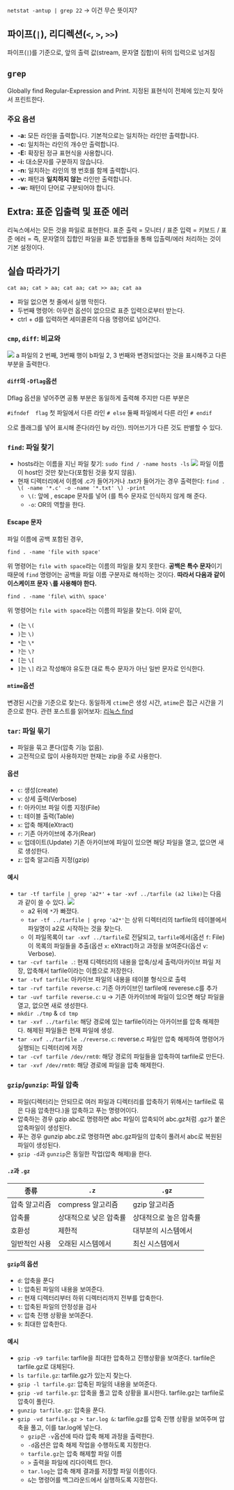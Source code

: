 `netstat -antup | grep 22`  → 이건 무슨 뜻이지?
## 파이프(`|`), 리디렉션(`<`, `>`, `>>`)
파이프(`|`)를 기준으로, 앞의 출력 값(stream, 문자열 집합)이 뒤의 입력으로 넘겨짐
## `grep`
Globally find Regular-Expression and Print. 지정된 표현식이 전체에 있는지 찾아서 프린트한다.
### 주요 옵션
- **-a:** 모든 라인을 출력합니다. 기본적으로는 일치하는 라인만 출력합니다.
- **-c:** 일치하는 라인의 개수만 출력합니다.
- **-E:** 확장된 정규 표현식을 사용합니다.
- **-i:** 대소문자를 구분하지 않습니다.
- **-n:** 일치하는 라인의 행 번호를 함께 출력합니다.
- **-v:** 패턴과 **일치하지 않는** 라인만 출력합니다.
- **-w:** 패턴이 단어로 구분되어야 합니다.
## Extra: 표준 입출력 및 표준 에러
리눅스에서는 모든 것을 파일로 표현한다.
표준 출력 = 모니터 / 표준 입력 = 키보드 / 표준 에러 = 
즉, 문자열의 집합인 파일을 표준 방법들을 통해 입출력/에러 처리하는 것이 기본 설정이다.
## 실습 따라가기
`cat aa; cat > aa; cat aa; cat >> aa; cat aa`
- 파일 없으면 첫 줄에서 실행 막힌다.
- 두번째 명령어: 아무런 옵션이 없으므로 표준 입력으로부터 받는다. 
- ctrl + d를 입력하면 세미콜론의 다음 명령어로 넘어간다.
### `cmp`, `diff`: 비교와
![](https://onedrive.live.com/embed?resid=C4F97B3B64AE3E7A%217070&authkey=%21AGCMfk9JSR5Ekgk&width=251&height=193)
a 파일의 2 번째, 3번째 행이 b파일 2, 3 번째와 변경되었다는 것을 표시해주고 다른 부분을 출력한다.
#### `diff`의 `-Dflag`옵션
Dflag 옵션을 넣어주면 공통 부분은 동일하게 출력해 주지만 다른 부분은 

`#ifndef  flag`
첫 파일에서 다른 라인
`# else`
둘째 파일에서 다른 라인
`# endif` 

으로 플래그를 넣어 표시해 준다(라인 by 라인). 띄어쓰기가 다른 것도 판별할 수 있다.
### `find`: 파일 찾기
- hosts라는 이름을 지닌 파일 찾기: `sudo find / -name hosts -ls`
	![](https://onedrive.live.com/embed?resid=C4F97B3B64AE3E7A%217071&authkey=%21AMM6bznVqmWNhc4&width=805&height=59)
	파일 이름이 host인 것만 찾는다(포함된 것을 찾지 않음).
- 현재 디렉터리에서 이름에 .c가 들어가거나 .txt가 들어가는 경우 출력한다: `find . \( -name '*.c' -o -name '*.txt' \) -print`
	- `\(`: 앞에 \, escape 문자를 넣어 (를 특수 문자로 인식하지 않게 해 준다. 
	- `-o`: OR의 역할을 한다.
#### Escape 문자
파일 이름에 공백 포함된 경우,
```
find . -name 'file with space'
```
위 명령어는 `file with space`라는 이름의 파일을 찾지 못한다.
**공백은 특수 문자**이기 때문에 `find` 명령어는 공백을 파일 이름 구분자로 해석하는 것이다. **따라서 다음과 같이 이스케이프 문자 `\`를 사용해야 한다.**
```
find . -name 'file\ with\ space'
```
위 명령어는 `file with space`라는 이름의 파일을 찾는다. 이와 같이,
- `(`는 `\(`
- `)`는 `\)`
- `*`는 `\*`
- `?`는 `\?`
- `[`는 `\[`
- `]`는 `\]`
라고 작성해야 유도한 대로 특수 문자가 아닌 일반 문자로 인식한다.
#### `mtime`옵션
변경된 시간을 기준으로 찾는다. 동일하게 `ctime`은 생성 시간, `atime`은 접근 시간을 기준으로 한다.
관련 포스트를 읽어보자: [리눅스 find](https://m.blog.naver.com/ooa1769/220521238103)
### `tar`: 파일 묶기
- 파일을 묶고 푼다(압축 기능 없음).
- 고전적으로 많이 사용하지만 현재는 zip을 주로 사용한다.
#### 옵션
- `c`: 생성(create)
- `v`: 상세 출력(Verbose)
- `f`: 아카이브 파일 이름 지정(File)
- `t`: 테이블 출력(Table)
- `x`: 압축 해제(eXtract)
- `r`: 기존 아카이브에 추가(Rear)
- `u`: 업데이트(Update)
	기존 아카이브에 파일이 있으면 해당 파일을 열고, 없으면 새로 생성한다.
- `z`: 압축 알고리즘 지정(gzip)
#### 예시
- `tar -tf tarfile | grep 'a2*'` + `tar -xvf ../tarfile (a2 like)`는 다음과 같이 쓸 수 있다.
	 ![](https://onedrive.live.com/embed?resid=C4F97B3B64AE3E7A%217072&authkey=%21AP3Q2nTrRIVtdek&width=708&height=15)
	- a2 뒤에 `*`가  빠졌다.
	- `tar -tf ../tarfile | grep 'a2*'`는 상위 디렉터리의 tarfile의 테이블에서 파일명이 a2로 시작하는 것을 찾는다.
	- 이 파일목록이 `tar -xvf ../tarfile`로 전달되고, `tarfile`에서(옵션 `f`: File) 이 목록의 파일들을 추출(옵션 `x`: eXtract)하고 과정을 보여준다(옵션 `v`: Verbose). 
- `tar -cvf tarfile .`: 현재 디렉터리의 내용을 압축/상세 출력/아카이브 파일 저장, 압축해서 tarfile이라는 이름으로 저장한다.
- `tar -tvf tarfile`:  아카이브 파일의 내용을 테이블 형식으로 출력
- `tar -rvf tarfile reverse.c`: 기존 아카이브인 tarfile에 reverese.c를 추가
- `tar -uvf tarfile reverse.c`:  u → 기존 아카이브에 파일이 있으면 해당 파일을 열고, 없으면 새로 생성한다.
- `mkdir ./tmp` & `cd tmp`
- `tar -xvf ../tarfile`: 해당 경로에 있는 tarfile이라는 아카이브를 압축 해제한다. 해제된 파일들은 현재 파일에 생성.
- `tar -xvf ../tarfile ./reverse.c`: reverse.c 파일만 압축 해제하여 명령어가 실행되는 디렉터리에 저장
- `tar -cvf tarfile /dev/rmt0`: 해당 경로의 파일들을 압축하여 tarfile로 만든다.
- `tar -xvf /dev/rmt0`: 해당 경로에 파일을 압축 해제한다.
### `gzip`/`gunzip`: 파일 압축
- 파일(디렉터리는 안되므로 여러 파일과 디렉터리를 압축하기 위해서는 tarfile로 묶은 다음 압축한다.)을 압축하고 푸는 명령어이다.
- 압축하는 경우 gzip abc로 명령하면 abc 파일이 압축되어 abc.gz처럼 .gz가 붙은 압축파일이 생성된다.
- 푸는 경우 gunzip abc.z로 명령하면 abc.gz파일의 압축이 풀려서 abc로 복원된 파일이 생성된다.
- `gzip -d`과 `gunzip`은 동일한 작업(압축 해제)을 한다.
#### `.z`과 `.gz`

| 종류      | `.z`          | `.gz`        |
| ------- | ------------- | ------------ |
| 압축 알고리즘 | compress 알고리즘 | gzip 알고리즘    |
| 압축률     | 상대적으로 낮은 압축률  | 상대적으로 높은 압축률 |
| 호환성     | 제한적           | 대부분의 시스템에서   |
| 일반적인 사용 | 오래된 시스템에서     | 최신 시스템에서     |
#### `gzip`의 옵션
- `d`: 압축을 푼다
- `l`: 압축된 파일의 내용을 보여준다.
- `r`: 현재 디렉터리부터 하위 디렉터리까지 전부를 압축한다.
- `t`: 압축된 파일의 안정성을 검사
- `v`: 압축 진행 상황을 보여준다.
- `9`: 최대한 압축한다.
#### 예시
- `gzip -v9 tarfile`: tarfile을 최대한 압축하고 진행상황을 보여준다. tarfile은 tarfile.gz로 대체된다.
- `ls tarfile.gz`: tarfile.gz가 있는지 찾는다.
- `gzip -l tarfile.gz`: 압축된 파일의 내용을 보여준다.
- `gzip -vd tarfile.gz`: 압축을 풀고 압축 상황을 표시한다. tarfile.gz는 tarfile로 압축이 풀린다.
- `gunzip tarfile.gz`: 압축을 푼다.
- `gzip -vd tarfile.gz > tar.log &`: tarfile.gz를 압축 진행 상황을 보여주며 압축을 풀고, 이를 tar.log에 넣는다.
	- `gzip`은 `-v`옵션에 따라 압축 해제 과정을 출력한다.
	- `-d`옵션은 압축 해제 작업을 수행하도록 지정한다.
	- `tarfile.gz`는 압축 해제할 파일 이름
	- `>` 출력을 파일에 리다이렉트 한다.
	- `tar.log`는 압축 해제 결과를 저장할 파일 이름이다.
	- `&`는 명령어를 백그라운드에서 실행하도록 지정한다.